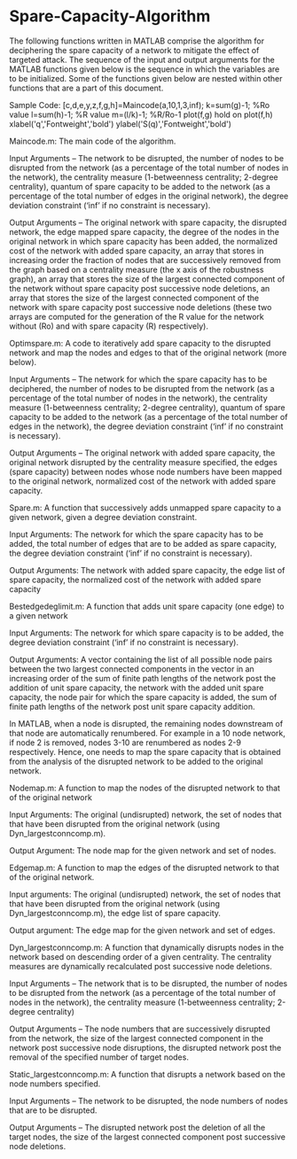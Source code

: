 # Spare-Capacity-Algorithm
The following functions written in MATLAB comprise the algorithm for deciphering the spare capacity of a network to mitigate the effect of targeted attack. The sequence of the input and output arguments for the MATLAB functions given below is the sequence in which the variables are to be initialized. Some of the functions given below are nested within other functions that are a part of this document.

Sample Code:
[c,d,e,y,z,f,g,h]=Maincode(a,10,1,3,inf);
k=sum(g)-1; %Ro value
l=sum(h)-1; %R value
m=(l/k)-1; %R/Ro-1
plot(f,g)
hold on
plot(f,h)
xlabel('q','Fontweight','bold')
ylabel('S(q)','Fontweight','bold')

Maincode.m: The main code of the algorithm. 

Input Arguments – The network to be disrupted, the number of nodes to be disrupted from the network (as a percentage of the total number of nodes in the network), the centrality measure (1-betweenness centrality; 2-degree centrality), quantum of spare capacity to be added to the network (as a percentage of the total number of edges in the original network), the degree deviation constraint (‘inf’ if no constraint is necessary).

Output Arguments – The original network with spare capacity, the disrupted network, the edge mapped spare capacity, the degree of the nodes in the original network in which spare capacity has been added, the normalized cost of the network with added spare capacity, an array that stores in increasing order the fraction of nodes that are successively removed from the graph based on a centrality measure (the x axis of the robustness graph), an array that stores the size of the largest connected component of the network without spare capacity post successive node deletions, an array that stores the size of the largest connected component of the network with spare capacity post successive node deletions (these two arrays are computed for the generation of the R value for the network without (Ro) and with spare capacity (R) respectively).


Optimspare.m: A code to iteratively add spare capacity to the disrupted network and map the nodes and edges to that of the original network (more below). 

Input Arguments – The network for which the spare capacity has to be deciphered, the number of nodes to be disrupted from the network (as a percentage of the total number of nodes in the network), the centrality measure (1-betweenness centrality; 2-degree centrality), quantum of spare capacity to be added to the network (as a percentage of the total number of edges in the network), the degree deviation constraint (‘inf’ if no constraint is necessary).

Output Arguments – The original network with added spare capacity, the original network disrupted by the centrality measure specified, the edges (spare capacity) between nodes whose node numbers have been mapped to the original network, normalized cost of the network with added spare capacity.

Spare.m:
A function that successively adds unmapped spare capacity to a given network, given a degree deviation constraint.

Input Arguments: The network for which the spare capacity has to be added, the total number of edges that are to be added as spare capacity, the degree deviation constraint (‘inf’ if no constraint is necessary).

Output Arguments: The network with added spare capacity, the edge list of spare capacity, the normalized cost of the network with added spare capacity

Bestedgedeglimit.m:
A function that adds unit spare capacity (one edge) to a given network

Input Arguments: The network for which spare capacity is to be added, the degree deviation constraint (‘inf’ if no constraint is necessary).

Output Arguments: A vector containing the list of all possible node pairs between the two largest connected components in the vector in an increasing order of the sum of finite path lengths of the network post the addition of unit spare capacity, the network with the added unit spare capacity, the node pair for which the spare capacity is added, the sum of finite path lengths of the network post unit spare capacity addition.

In MATLAB, when a node is disrupted, the remaining nodes downstream of that node are automatically renumbered. For example in a 10 node network, if node 2 is removed, nodes 3-10 are renumbered as nodes 2-9 respectively. Hence, one needs to map the spare capacity that is obtained from the analysis of the disrupted network to be added to the original network.

Nodemap.m:
A function to map the nodes of the disrupted network to that of the original network

Input Arguments: The original (undisrupted) network, the set of nodes that that have been disrupted from the original network (using Dyn_largestconncomp.m).

Output Argument: The node map for the given network and set of nodes.

Edgemap.m:
A function to map the edges of the disrupted network to that of the original network.

Input arguments: The original (undisrupted) network, the set of nodes that that have been disrupted from the original network (using Dyn_largestconncomp.m), the edge list of spare capacity.

Output argument: The edge map for the given network and set of edges.

Dyn_largestconncomp.m:
A function that dynamically disrupts nodes in the network based on descending order of a given centrality. The centrality measures are dynamically recalculated post successive node deletions.

Input Arguments – The network that is to be disrupted, the number of nodes to be disrupted from the network (as a percentage of the total number of nodes in the network), the centrality measure (1-betweenness centrality; 2-degree centrality)

Output Arguments – The node numbers that are successively disrupted from the network, the size of the largest connected component in the network post successive node disruptions, the disrupted network post the removal of the specified number of target nodes.

Static_largestconncomp.m:
A function that disrupts a network based on the node numbers specified.

Input Arguments – The network to be disrupted, the node numbers of nodes that are to be disrupted.

Output Arguments – The disrupted network post the deletion of all the target nodes, the size of the largest connected component post successive node deletions.
